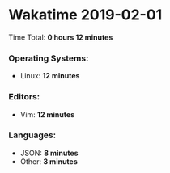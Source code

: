 # Wakatime 2019-02-01

Time Total: **0 hours 12 minutes**

### Operating Systems:
- Linux: **12 minutes** 

### Editors:
- Vim: **12 minutes** 

### Languages:
- JSON: **8 minutes** 
- Other: **3 minutes** 

